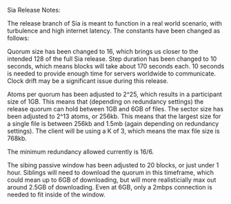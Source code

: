 Sia Release Notes:

The release branch of Sia is meant to function in a real world scenario, with turbulence and high internet latency. The constants have been changed as follows:

Quorum size has been changed to 16, which brings us closer to the intended 128 of the full Sia release.
Step duration has been changed to 10 seconds, which means blocks will take about 170 seconds each. 10 seconds is needed to provide enough time for servers worldwide to communicate. Clock drift may be a significant issue during this release.

Atoms per quorum has been adjusted to 2^25, which results in a participant size of 1GB. This means that (depending on redundancy settings) the release quorum can hold between 1GB and 6GB of files. The sector size has been adjusted to 2^13 atoms, or 256kb. This means that the largest size for a single file is between 256kb and 1.5mb (again depending on redundancy settings). The client will be using a K of 3, which means the max file size is 768kb.

The minimum redundancy allowed currently is 16/6.

The sibing passive window has been adjusted to 20 blocks, or just under 1 hour. Siblings will need to download the quorum in this timeframe, which could mean up to 6GB of downloading, but will more realisticially max out around 2.5GB of downloading. Even at 6GB, only a 2mbps connection is needed to fit inside of the window.
